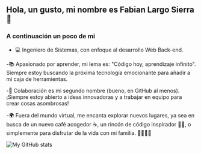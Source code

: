 ## Hola, un gusto, mi nombre es Fabian Largo Sierra 👋
### A continuación un poco de mi 


- 💻 Ingeniero de Sistemas, con enfoque al desarrollo Web Back-end.

-📚 Apasionado por aprender, mi lema es: "Código hoy, aprendizaje infinito". Siempre estoy buscando la próxima tecnología emocionante para añadir a mi caja de herramientas.

-🤝 Colaboración es mi segundo nombre (bueno, en GitHub al menos). ¡Siempre estoy abierto a ideas innovadoras y a trabajar en equipo para crear cosas asombrosas!

-🌍 Fuera del mundo virtual, me encanta explorar nuevos lugares, ya sea en busca de un nuevo café acogedor ☕, un rincón de código inspirador 🧙‍♂️, o simplemente para disfrutar de la vida con mi familia. 👨‍👩‍👧‍👦

![My GitHub stats](https://github-readme-stats.vercel.app/api?username=flsierra&show_icons=true&theme=gruvbox)

